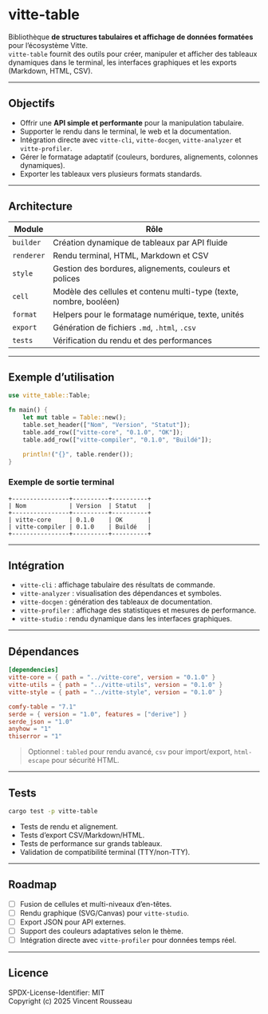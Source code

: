 

# vitte-table

Bibliothèque **de structures tabulaires et affichage de données formatées** pour l’écosystème Vitte.  
`vitte-table` fournit des outils pour créer, manipuler et afficher des tableaux dynamiques dans le terminal, les interfaces graphiques et les exports (Markdown, HTML, CSV).

---

## Objectifs

- Offrir une **API simple et performante** pour la manipulation tabulaire.  
- Supporter le rendu dans le terminal, le web et la documentation.  
- Intégration directe avec `vitte-cli`, `vitte-docgen`, `vitte-analyzer` et `vitte-profiler`.  
- Gérer le formatage adaptatif (couleurs, bordures, alignements, colonnes dynamiques).  
- Exporter les tableaux vers plusieurs formats standards.

---

## Architecture

| Module        | Rôle |
|---------------|------|
| `builder`     | Création dynamique de tableaux par API fluide |
| `renderer`    | Rendu terminal, HTML, Markdown et CSV |
| `style`       | Gestion des bordures, alignements, couleurs et polices |
| `cell`        | Modèle des cellules et contenu multi-type (texte, nombre, booléen) |
| `format`      | Helpers pour le formatage numérique, texte, unités |
| `export`      | Génération de fichiers `.md`, `.html`, `.csv` |
| `tests`       | Vérification du rendu et des performances |

---

## Exemple d’utilisation

```rust
use vitte_table::Table;

fn main() {
    let mut table = Table::new();
    table.set_header(["Nom", "Version", "Statut"]);
    table.add_row(["vitte-core", "0.1.0", "OK"]);
    table.add_row(["vitte-compiler", "0.1.0", "Buildé"]);

    println!("{}", table.render());
}
```

### Exemple de sortie terminal

```
+----------------+----------+----------+
| Nom            | Version  | Statut   |
+----------------+----------+----------+
| vitte-core     | 0.1.0    | OK       |
| vitte-compiler | 0.1.0    | Buildé   |
+----------------+----------+----------+
```

---

## Intégration

- `vitte-cli` : affichage tabulaire des résultats de commande.  
- `vitte-analyzer` : visualisation des dépendances et symboles.  
- `vitte-docgen` : génération des tableaux de documentation.  
- `vitte-profiler` : affichage des statistiques et mesures de performance.  
- `vitte-studio` : rendu dynamique dans les interfaces graphiques.

---

## Dépendances

```toml
[dependencies]
vitte-core = { path = "../vitte-core", version = "0.1.0" }
vitte-utils = { path = "../vitte-utils", version = "0.1.0" }
vitte-style = { path = "../vitte-style", version = "0.1.0" }

comfy-table = "7.1"
serde = { version = "1.0", features = ["derive"] }
serde_json = "1.0"
anyhow = "1"
thiserror = "1"
```

> Optionnel : `tabled` pour rendu avancé, `csv` pour import/export, `html-escape` pour sécurité HTML.

---

## Tests

```bash
cargo test -p vitte-table
```

- Tests de rendu et alignement.  
- Tests d’export CSV/Markdown/HTML.  
- Tests de performance sur grands tableaux.  
- Validation de compatibilité terminal (TTY/non-TTY).

---

## Roadmap

- [ ] Fusion de cellules et multi-niveaux d’en-têtes.  
- [ ] Rendu graphique (SVG/Canvas) pour `vitte-studio`.  
- [ ] Export JSON pour API externes.  
- [ ] Support des couleurs adaptatives selon le thème.  
- [ ] Intégration directe avec `vitte-profiler` pour données temps réel.

---

## Licence

SPDX-License-Identifier: MIT  
Copyright (c) 2025 Vincent Rousseau